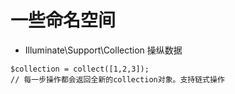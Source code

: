 # 一些命名空间


- Illuminate\Support\Collection 操纵数据
```
$collection = collect([1,2,3]);
// 每一步操作都会返回全新的collection对象。支持链式操作
```



